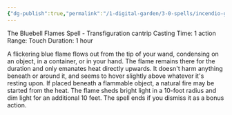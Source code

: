 ```yaml
---
{"dg-publish":true,"permalink":"/1-digital-garden/3-0-spells/incendio-glacia/"}
---
```


The Bluebell Flames Spell - Transfiguration cantrip 
Casting Time: 1 action 
Range: Touch 
Duration: 1 hour 

A flickering blue flame flows out from the tip of your wand, condensing on an object, in a container, or in your hand. The flame remains there for the duration and only emanates heat directly upwards. It doesn't harm anything beneath or around it, and seems to hover slightly above whatever it's resting upon. If placed beneath a flammable object, a natural fire may be started from the heat. The flame sheds bright light in a 10-foot radius and dim light for an additional 10 feet. The spell ends if you dismiss it as a bonus action.